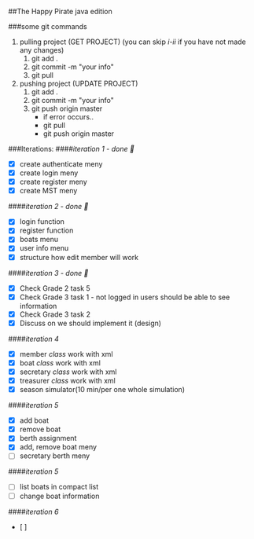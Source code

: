 ##The Happy Pirate java edition

###some git commands
1. pulling project (GET PROJECT) (you can skip *i-ii* if you have not made any changes)
	1. git add .
	2. git commit -m "your info"
	3. git pull
2. pushing project (UPDATE PROJECT)
	1. git add .
	2. git commit -m "your info"
	3. git push origin master
		* if error occurs..
		* git pull
		* git push origin master


###Iterations:
####*iteration 1 - done :balloon:*
- [x] create authenticate meny
- [x] create login meny
- [x] create register meny
- [x] create MST meny

####*iteration 2 - done :balloon:*
- [x] login function
- [x] register function
- [x] boats menu
- [x] user info menu
- [x] structure how edit member will work

####*iteration 3 - done :balloon:*
- [x] Check Grade 2 task 5
- [x] Check Grade 3 task 1 - not logged in users should be able to see information
- [x] Check Grade 3 task 2
- [x] Discuss on we should implement it (design)

####*iteration 4*
- [x] member *class* work with xml
- [x] boat *class* work with xml
- [x] secretary *class* work with xml
- [x] treasurer *class* work with xml
- [x] season simulator(10 min/per one whole simulation)

####*iteration 5*
- [x] add boat
- [x] remove boat
- [x] berth assignment
- [x] add, remove boat meny
- [ ] secretary berth meny

####*iteration 5*
- [ ] list boats in compact list
- [ ] change boat information

####*iteration 6*
- [ ]